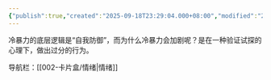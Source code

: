 ```yaml
---
{"publish":true,"created":"2025-09-18T23:29:04.000+08:00","modified":"2025-09-19T08:07:30.109+08:00","cssclasses":""}
---
```


冷暴力的底层逻辑是“自我防御”，而为什么冷暴力会加剧呢？是在一种验证试探的心理下，做出过分的行为。


导航栏：[[002-卡片盒/情绪\|情绪]]